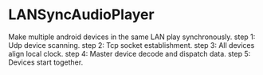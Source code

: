 # LANSyncAudioPlayer
Make multiple android devices in the same LAN play synchronously.
step 1: Udp device scanning.
step 2: Tcp socket establishment.
step 3: All devices align local clock.
step 4: Master device decode and dispatch data.
step 5: Devices start together.
